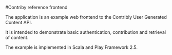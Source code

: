 #Contriby reference frontend

The application is an example web frontend to the Contribly User Generated Content API.

It is intended to demonstrate basic authentication, contribution and retrieval of content.

The example is implemented in Scala and Play Framework 2.5.

